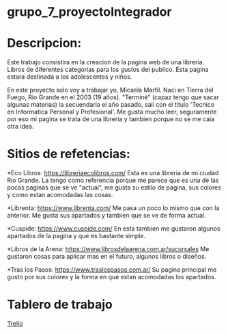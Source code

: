 # grupo_7_proyectoIntegrador
<h1>Descripcion: </h1> Este trabajo consistira en la creacion de la pagina web de una libreria. Libros de diferentes categorias para los gustos del publico.
Esta pagina estara destinada a los adolescentes y niños.

En este proyecto solo voy a trabajar yo, Micaela Marfil.
Naci en Tierra del Fuego, Rio Grande en el 2003 (19 años). "Terminé" (capaz tengo que sacar algunas materias) la secuendaria el año pasado, salí con el titulo 'Tecnico en Informatica Personal y Profesional'.
Me gusta mucho leer, seguramente por eso mi pagina se trata de una libreria y tambien porque no se me caia otra idea.



<h1> Sitios de refetencias: </h1>

*Eco Libros: https://libreriaecolibros.com/
Esta es una libreria de mi ciudad Rio Grande. La tengo como referencia porque me parece que es una de las pocas paginas que se ve "actual", me gusta su estilo de pagina, sus colores y como estan acomodadas las cosas.

*Librenta: https://www.librenta.com/
Me pasa un poco lo mismo que con la anterior. Me gusta sus apartados y tambien que se ve de forma actual.

*Cuspide: https://www.cuspide.com/
En esta tambien me gustaron algunos apartados de la pagina y que es bastante simple.

*Libros de la Arena: https://www.librosdelaarena.com.ar/sucursales
Me gustaron cosas para aplicar mas en el futuro, algunos libros o diseños.

*Tras los Pasos: https://www.traslospasos.com.ar/
Su pagina principal me gusto por sus colores y la forma en que estan acomodadas los apartados.

<h1> Tablero de trabajo </h1>
<a href="https://trello.com/b/U5b2JFLW/proyecto-integrador">Trello</a> 
